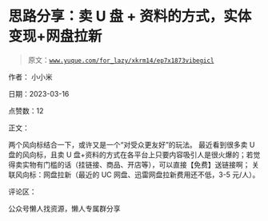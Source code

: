 # 思路分享：卖 U 盘 + 资料的方式，实体变现+网盘拉新

> 原文：[`www.yuque.com/for_lazy/xkrm14/ep7x1873vibegicl`](https://www.yuque.com/for_lazy/xkrm14/ep7x1873vibegicl)



作者： 小小米



日期：2023-03-16



点赞数：12



正文：



两个风向标结合一下，或许又是一个“对受众更友好”的玩法。 最近看到很多卖 U 盘的风向标，且卖 U 盘+资料的方式在各平台上只要内容吸引人是很火爆的；若觉得卖实物有门槛的话（挂链接、商品、开店等），可以直接【免费】送链接啊； 关联风向标：网盘拉新（最近的 UC 网盘、迅雷网盘拉新费用还不低，3-5 元/人）。



评论区：



公众号懒人找资源，懒人专属群分享


